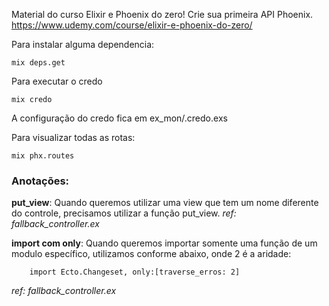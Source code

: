Material do curso Elixir e Phoenix do zero! Crie sua primeira API Phoenix.
https://www.udemy.com/course/elixir-e-phoenix-do-zero/


Para instalar alguma dependencia:

```
mix deps.get
```

Para executar o credo

```
mix credo
```

A configuração do credo fica em ex_mon/.credo.exs

Para visualizar todas as rotas:

```
mix phx.routes
```

### Anotações:

**put_view**: Quando queremos utilizar uma view que tem um nome diferente do controle, precisamos utilizar a função put_view.
*ref: fallback_controller.ex*

**import com only**: Quando queremos importar somente uma função de um modulo específico, utilizamos conforme abaixo, onde 2 é a aridade:
```
    import Ecto.Changeset, only:[traverse_erros: 2]
```
*ref: fallback_controller.ex*